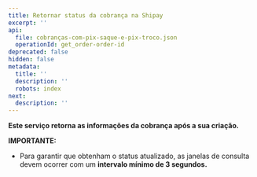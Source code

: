 ```yaml
---
title: Retornar status da cobrança na Shipay
excerpt: ''
api:
  file: cobranças-com-pix-saque-e-pix-troco.json
  operationId: get_order-order-id
deprecated: false
hidden: false
metadata:
  title: ''
  description: ''
  robots: index
next:
  description: ''
---
```

**Este serviço retorna as informações da cobrança após a sua criação.**

**IMPORTANTE:**

- Para garantir que obtenham o status atualizado, as janelas de consulta devem ocorrer com um **intervalo mínimo de 3 segundos.**